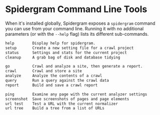 # Spidergram Command Line Tools

When it's installed globally, Spidergram exposes a `spidergram` command you can use from your command line. Running it with no additional parameters (or with the `--help` flag) lists its different sub-commands.

```markdown
help        Display help for spidergram.
setup       Create a new setting file for a crawl project
status      Settings and stats for the current project
cleanup     A grab bag of disk and database tidying

go          Crawl and analyze a site, then generate a report.
crawl       Crawl and store a site
analyze     Analyze the contents of a crawl
query       Run a query against the crawl data
report      Build and save a crawl report

ping        Examine any page with the current analyzer settings
screenshot  Save screenshots of pages and page elements
url test    Test a URL with the current normalizer
url tree    Build a tree from a list of URLs
```
